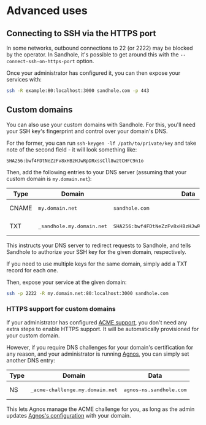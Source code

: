 # Advanced uses

## Connecting to SSH via the HTTPS port

In some networks, outbound connections to 22 (or 2222) may be blocked by the operator. In Sandhole, it's possible to get around this with the `--connect-ssh-on-https-port` option.

Once your administrator has configured it, you can then expose your services with:

```bash
ssh -R example:80:localhost:3000 sandhole.com -p 443
```

## Custom domains

You can also use your custom domains with Sandhole. For this, you'll need your SSH key's fingerprint and control over your domain's DNS.

For the former, you can run `ssh-keygen -lf /path/to/private/key` and take note of the second field - it will look something like:

```plaintext
SHA256:bwf4FDtNeZzFv8xHBzHJwRpDRxssCll8w2tCHFC9n1o
```

Then, add the following entries to your DNS server (assuming that your custom domain is `my.domain.net`):

| Type  | Domain                              | Data                                                          |
| ----- | ----------------------------------- | ------------------------------------------------------------- |
| CNAME | <pre>my.domain.net</pre>            | <pre>sandhole.com</pre>                                       |
| TXT   | <pre>\_sandhole.my.domain.net</pre> | <pre>SHA256:bwf4FDtNeZzFv8xHBzHJwRpDRxssCll8w2tCHFC9n1o</pre> |

This instructs your DNS server to redirect requests to Sandhole, and tells Sandhole to authorize your SSH key for the given domain, respectively.

If you need to use multiple keys for the same domain, simply add a TXT record for each one.

Then, expose your service at the given domain:

```bash
ssh -p 2222 -R my.domain.net:80:localhost:3000 sandhole.com
```

### HTTPS support for custom domains

If your administrator has configured [ACME support](./tls_support.md#acme-support), you don't need any extra steps to enable HTTPS support. It will be automatically provisioned for your custom domain.

However, if you require DNS challenges for your domain's certification for any reason, and your administrator is running [Agnos](./tls_support.md), you can simply set another DNS entry:

| Type | Domain                                    | Data                             |
| ---- | ----------------------------------------- | -------------------------------- |
| NS   | <pre>\_acme-challenge.my.domain.net</pre> | <pre>agnos-ns.sandhole.com</pre> |

This lets Agnos manage the ACME challenge for you, as long as the admin updates [Agnos's configuration](https://github.com/krtab/agnos#agnos-configuration) with your domain.
